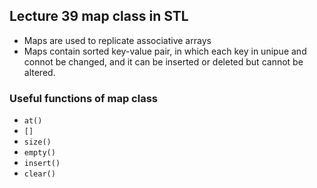 ## Lecture 39 map class in STL
* Maps are used to replicate associative arrays
* Maps contain sorted key-value pair, in which each key in unipue and connot be changed, and it can be inserted or deleted but cannot be altered.
### Useful functions of map class
* `at()`
* `[]`
* `size()`
* `empty()`
* `insert()`
* `clear()`